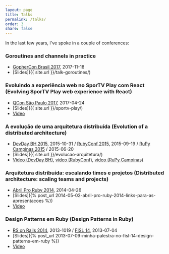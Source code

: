 ```yaml
---
layout: page
title: Talks
permalink: /talks/
order: 3
share: false
---
```


In the last few years, I've spoke in a couple of conferences:

### Goroutines and channels in practice

- [GopherCon Brasil 2017](https://2017.gopherconbr.org/), 2017-11-18
- [Slides]({{ site.url }}/talk-goroutines/)


### Evoluindo a experiência web no SporTV Play com React (Evolving SporTV Play web experience with React)

- [QCon São Paulo 2017](http://qconsp.com/presentation/evoluindo-experiencia-web-no-sportv-play-com-react), 2017-04-24
- [Slides]({{ site.url }}/sportv-play/)
- [Video](https://www.infoq.com/br/presentations/evoluindo-a-experiencia-web-no-sportv-play-com-react)


### A evolução de uma arquitetura distribuída (Evolution of a distributed architecture)

- [DevDay BH 2015](http://devday.devisland.com/), 2015-10-31 / [RubyConf 2015](http://rubyconf.com.br), 2015-09-19 / [RuPy Campinas 2015](http://campinas.rupy.com.br/) / 2015-06-20
- [Slides]({{ site.url }}/evolucao-arquitetura/)
- [Video (DevDay BH)](https://www.infoq.com/br/presentations/evolucao-de-uma-arquitetura-distribuida), [video (RubyConf)](https://www.eventials.com/locaweb/a-evolucao-de-uma-arquitetura-distribuida-do-globotv-ao-globosat-play-com-guilherme-garnier/), [video (RuPy Campinas)](https://www.infoq.com/br/presentations/a-evolucao-de-uma-arquitetura-distribuida)


### Arquitetura distribuída: escalando times e projetos (Distributed architecture: scaling teams and projects)

- [Abril Pro Ruby 2014](http://tropicalrb.com/2014/pt/), 2014-04-26
- [Slides]({% post_url 2014-05-02-abril-pro-ruby-2014-links-para-as-apresentacoes %})
- [Video](https://www.youtube.com/watch?v=_0esATer3ss)


### Design Patterns em Ruby (Design Patterns in Ruby)

- [RS on Rails 2014](http://lanyrd.com/2013/rsonrails/), 2013-1019 / [FISL 14](http://softwarelivre.org/fisl14), 2013-07-04
- [Slides]({% post_url 2013-07-09-minha-palestra-no-fisl-14-design-patterns-em-ruby %})
- [Video](http://vimeo.com/69973911)
